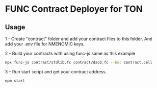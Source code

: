 # FUNC Contract Deployer for TON

## Usage

1 - Create "contract" folder and add your contract files to this folder. And add your .env file for NMENOMIC keys.

2 - Build your contracts with using func-js same as this example

```bash
npx func-js contract/stdlib.fc contract/dao3.fc --boc contract.cell
```

3 - Run start script and get your contract address.

```bash
npm start
```
